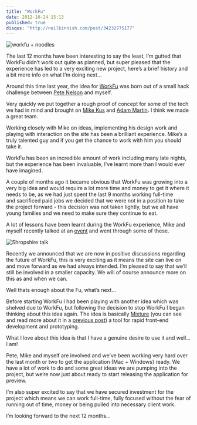 ```yaml
---
title: "WorkFu"
date: 2012-10-24 15:13
published: true
disqus: "http://neilkinnish.com/post/34232775177"
---
```


![workfu + noodles](/assets/img/noodles+workfu.jpg)

The last 12 months have been interesting to say the least, I’m gutted that WorkFu didn’t work out quite as planned, but super pleased that the experience has led to a very exciting new project, here’s a brief history and a bit more info on what I’m doing next&#8230;

Around this time last year, the idea for [WorkFu](http://workfu.com) was born out of a small hack challenge between [Pete Nelson](http://twitter.com/petetak) and myself.

Very quickly we put together a rough proof of concept for some of the tech we had in mind and brought on [Mike Kus](http://twitter.com/mikekus) and [Adam Martin](http://twitter.com/adammmartin). I think we made a great team.

Working closely with Mike on ideas, implementing his design work and playing with interaction on the site has been a brilliant experience. Mike&#8217;s a truly talented guy and if you get the chance to work with him you should take it.

WorkFu has been an incredible amount of work including many late nights, but the experience has been invaluable, I&#8217;ve learnt more than I would ever have imagined. 

A couple of months ago it became obvious that WorkFu was growing into a very big idea and would require a lot more time and money to get it where it needs to be, as we had just spent the last 9 months working full-time and sacrificed paid jobs we decided that we were not in a position to take the project forward - this decision was not taken lightly, but we all have young families and we need to make sure they continue to eat.

A lot of lessons have been learnt during the WorkFu experience, Mike and myself recently talked at an [event](http://2012.shropgeek-revolution.co.uk/) and went through some of these.

![Shropshire talk](/assets/img/shropshire+talk.jpg)

Recently we announced that we are now in positive discussions regarding the future of WorkFu, this is very exciting as it means the site can live on and move forward as we had always intended. I&#8217;m pleased to say that we&#8217;ll still be involved in a smaller capacity. We will of course announce more on this as and when we can.

Well thats enough about the Fu, what&#8217;s next&#8230;

Before starting WorkFu I had been playing with another idea which was shelved due to WorkFu, but following the decision to stop WorkFu I began thinking about this idea again. The idea is basically [Mixture](http://mixture.io) (you can see and read more about it in a [previous post](http://neilkinnish.com/post/31819131515)) a tool for rapid front-end development and prototyping.

What I love about this idea is that I have a genuine desire to use it and well&#8230; I am!

Pete, Mike and myself are involved and we&#8217;ve been working very hard over the last month or two to get the application (Mac + Windows) ready. We have a lot of work to do and some great ideas we are pumping into the project, but we’re now just about ready to start releasing the application for preview. 

I&#8217;m also super excited to say that we have secured investment for the project which means we can work full-time, fully focused without the fear of running out of time, money or being pulled into necessary client work.

I&#8217;m looking forward to the next 12 months&#8230;